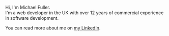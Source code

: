 Hi, I'm Michael Fuller.  
I'm a web developer in the UK with over 12 years of commercial experience in software development.

You can read more about me on [my LinkedIn]([https://michaeljfuller.github.io/](https://www.linkedin.com/in/michael-fuller-35ab0065/)).
